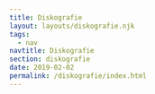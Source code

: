 ```yaml
---
title: Diskografie
layout: layouts/diskografie.njk
tags:
  - nav
navtitle: Diskografie
section: diskografie
date: 2019-02-02
permalink: /diskografie/index.html
---
```

<!-- ### Awakening





 

Äneas Humm, Bariton 

Judit Polgar, Klavier

Lieder von Hugo Wolf, Alban Berg, Richard Strauss 

und Viktor Ullmann

Record Release: September 2017 bei 

Rondeau Produktion

Tonregie: Stefan Antonin

Bestellung: im CD-Fachhandel oder auf  

Anfrage bei jp@juditpolgar.ch

  
### Ablösung
 

Ablösung
Barbara Fuchs, Sopran
Judit Polgar, Klavier
Lieder von Viktor Ullmann, Gustav Mahler, Alban Berg, Richard Strauss
Record Release: November 2009 bei VDE-GALLO Records
Tonregie: Michaela Wiesbeck
Radiostudio DRS 2 Zürich
Bestellung: im CD-Fachhandel oder auf Anfrage bei jp@juditpolgar.ch



Songs of a New Era
 

Songs Of A New Era Leila Pfister, Mezzosopran
Judit Polgar, Klavier
Lieder von Arnold Schönberg, Alban Berg, Arthur Honegger und Claude Debussy
Record Release: Mai 2010 bei Oehms Classics
Tonregie: Moritz Wetter
Hardstudios
Bestellung: im CD-Fachhandel oder unter www.oehmsclassics.de oder auf Anfrage bei jp@juditpolgar.ch
 

 

Kopf Kino Kantaten
 

Kopf Kino Kantaten Judit Polgar, Klavier
24 Klavierstücke von Tobias von Glenck
Record-Release: April 2011bei meta records
Tonregie: Martin Pearson
Executive-Producer: Peter Bürli
Radiostudio DRS 2 Zürich
Info und Bestellung: www.kopfkinokantaten.ch
 

 

Darwin nach Noten
 

Darwin nach Noten Paul Kammerer: "Acht Gesänge für eine Singstimme mit Begleitung des Pianoforte"
Olga Kindler, Sopran
Judit Polgar, Klavier
"Darwin-Schlager"
Sophie Courvoisier, Mezzosopran
Daniel Meller, Violine
Maki Wiederkehr, Klavier
Record-Release: Juli 2009 bei ZHdK Records
Tonregie: Andreas Werner
Radiostudio DRS 2 Zürich
Bestellung: im Fachhandel oder unter http://zhdkrecords.zhdk.ch  -->
